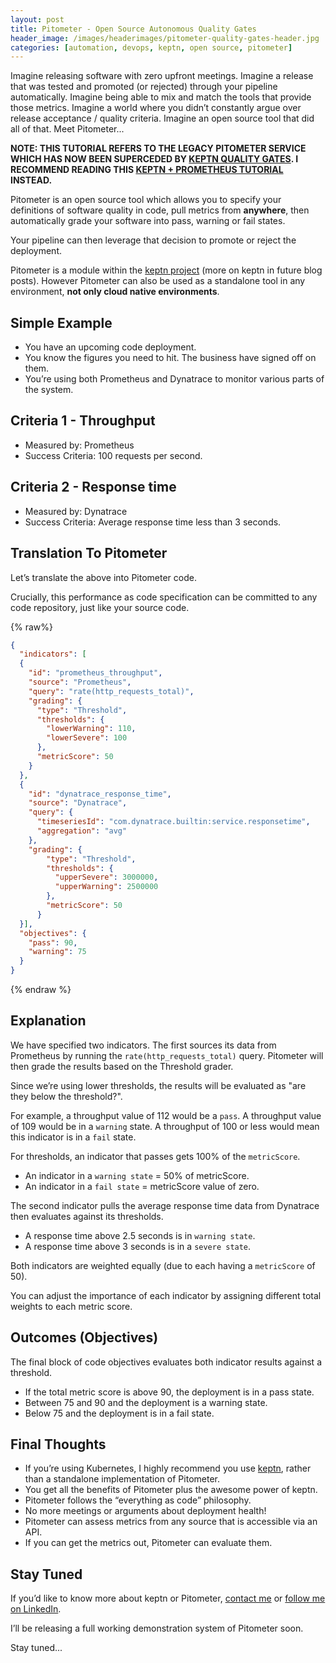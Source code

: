 ```yaml
---
layout: post
title: Pitometer - Open Source Autonomous Quality Gates
header_image: /images/headerimages/pitometer-quality-gates-header.jpg
categories: [automation, devops, keptn, open source, pitometer]
---
```


Imagine releasing software with zero upfront meetings. Imagine a release that was tested and promoted (or rejected) through your pipeline automatically. Imagine being able to mix and match the tools that provide those metrics. Imagine a world where you didn’t constantly argue over release acceptance / quality criteria. Imagine an open source tool that did all of that. Meet Pitometer...

**NOTE: THIS TUTORIAL REFERS TO THE LEGACY PITOMETER SERVICE WHICH HAS NOW BEEN SUPERCEDED BY [KEPTN QUALITY GATES](https://keptn.sh). I RECOMMEND READING THIS [KEPTN + PROMETHEUS TUTORIAL](https://medium.com/keptn/implementing-sli-slo-based-continuous-delivery-quality-gates-using-prometheus-9e17ec18ca36) INSTEAD.**

Pitometer is an open source tool which allows you to specify your definitions of software quality in code, pull metrics from **anywhere**, then automatically grade your software into pass, warning or fail states.

Your pipeline can then leverage that decision to promote or reject the deployment.

Pitometer is a module within the [keptn project](https://keptn.sh/) (more on keptn in future blog posts). However Pitometer can also be used as a standalone tool in any environment, **not only cloud native environments**.

## Simple Example

- You have an upcoming code deployment.
- You know the figures you need to hit. The business have signed off on them.
- You’re using both Prometheus and Dynatrace to monitor various parts of the system.

## Criteria 1 - Throughput

- Measured by: Prometheus
- Success Criteria: 100 requests per second.

## Criteria 2 - Response time

- Measured by: Dynatrace
- Success Criteria: Average response time less than 3 seconds.

## Translation To Pitometer

Let’s translate the above into Pitometer code.

Crucially, this performance as code specification can be committed to any code repository, just like your source code.

{% raw%}
```json
{
  "indicators": [
  {
    "id": "prometheus_throughput",
    "source": "Prometheus",
    "query": "rate(http_requests_total)",
    "grading": {
      "type": "Threshold",
      "thresholds": {
        "lowerWarning": 110,
        "lowerSevere": 100
      },
      "metricScore": 50
    }
  },
  {
    "id": "dynatrace_response_time",
    "source": "Dynatrace",
    "query": {
      "timeseriesId": "com.dynatrace.builtin:service.responsetime",
      "aggregation": "avg"
    },
    "grading": {
        "type": "Threshold",
        "thresholds": {
          "upperSevere": 3000000,
          "upperWarning": 2500000
        },
        "metricScore": 50
      }
  }],
  "objectives": {
    "pass": 90,
    "warning": 75
  }
}
```
{% endraw %}

## Explanation

We have specified two indicators. The first sources its data from Prometheus by running the `rate(http_requests_total)` query. Pitometer will then grade the results based on the Threshold grader.

Since we’re using lower thresholds, the results will be evaluated as "are they below the threshold?".

For example, a throughput value of 112 would be a `pass`. A throughput value of 109 would be in a `warning` state. A throughput of 100 or less would mean this indicator is in a `fail` state.

For thresholds, an indicator that passes gets 100% of the `metricScore`.

- An indicator in a `warning state` = 50% of metricScore.
- An indicator in a `fail state` = metricScore value of zero.

The second indicator pulls the average response time data from Dynatrace then evaluates against its thresholds.

- A response time above 2.5 seconds is in `warning state`.
- A response time above 3 seconds is in a `severe state`.

Both indicators are weighted equally (due to each having a `metricScore` of 50).

You can adjust the importance of each indicator by assigning different total weights to each metric score.

## Outcomes (Objectives)

The final block of code objectives evaluates both indicator results against a threshold.

- If the total metric score is above 90, the deployment is in a pass state.
- Between 75 and 90 and the deployment is a warning state.
- Below 75 and the deployment is in a fail state.

## Final Thoughts

- If you’re using Kubernetes, I highly recommend you use [keptn](https://keptn.sh), rather than a standalone implementation of Pitometer.
- You get all the benefits of Pitometer plus the awesome power of keptn.
- Pitometer follows the “everything as code” philosophy.
- No more meetings or arguments about deployment health!
- Pitometer can assess metrics from any source that is accessible via an API.
- If you can get the metrics out, Pitometer can evaluate them.

## Stay Tuned

If you’d like to know more about keptn or Pitometer, [contact me](/contact) or [follow me on LinkedIn](https://www.linkedin.com/in/agardner1/).

I’ll be releasing a full working demonstration system of Pitometer soon.

Stay tuned...
